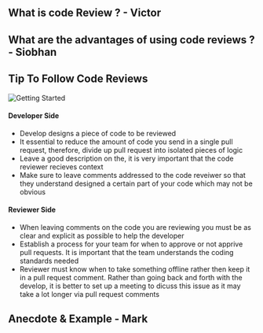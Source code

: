 ## What is code Review ? - Victor

## What are the advantages of using code reviews ? - Siobhan

## Tip To Follow Code Reviews
![Getting Started](https://i.postimg.cc/ncMPgjjb/Overview-of-the-Code-Review-Process.png)

#### Developer Side
- Develop designs a piece of code to be reviewed
- It essential to reduce the amount of code you send in a single pull request, therefore, divide up pull request into isolated pieces of logic
- Leave a good description on the, it is very important that the code reviewer recieves context
- Make sure to leave comments addressed to the code reveiwer so that they understand designed a certain part of your code which may not be obvious

#### Reviewer Side
- When leaving comments on the code you are reviewing you must be as clear and explicit as possible to help the developer 
- Establish a process for your team for when to approve or not apprive pull requests. It is important that the team understands the coding standards needed
- Reviewer must know when to take something offline rather then keep it in a pull request comment. Rather than going back and forth with the develop, it is better to set up a meeting to dicuss this issue as it may take a lot longer via pull request comments

## Anecdote & Example -  Mark